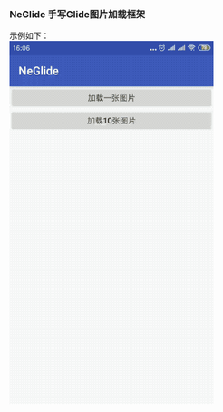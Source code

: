 ### NeGlide 手写Glide图片加载框架
示例如下：  
![image](https://github.com/tianyalu/NeGlide/blob/master/show/show.gif)

